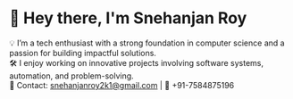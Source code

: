 # 👋 Hey there, I'm Snehanjan Roy

💡 I’m a tech enthusiast with a strong foundation in computer science and a passion for building impactful solutions.  
🛠️ I enjoy working on innovative projects involving software systems, automation, and problem-solving.  
📨 Contact: snehanjanroy2k1@gmail.com | 📱 +91-7584875196
